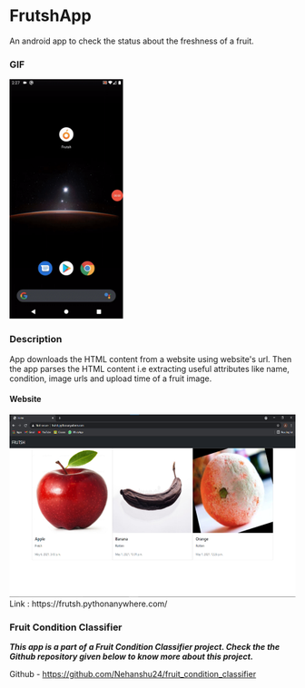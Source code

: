 # FrutshApp
An android app to check the status about the freshness of a fruit.

### GIF
<img src="https://github.com/lookthisisaddy/FrutshApp/blob/master/demo.gif" width="200" height="422">

### Description
App downloads the HTML content from a website using website's url. Then the app parses the HTML content i.e extracting useful attributes like name, condition, image urls and upload time of a fruit image.

#### Website 
<img src="https://raw.githubusercontent.com/Nehanshu24/fruit_condition_classifier/main/repo_pics/webapp.png" width="592" height="322">
Link : https://frutsh.pythonanywhere.com/

### Fruit Condition Classifier 
***This app is a part of a Fruit Condition Classifier project. 
Check the the Github repository given below to know more about this project.***

Github - https://github.com/Nehanshu24/fruit_condition_classifier

